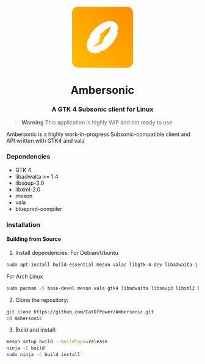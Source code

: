 <p align="center">
  <img width="160" src="data/icons/hicolor/scalable/apps/cat.of.power.Ambersonic.svg">
</p>
<h1 align="center">Ambersonic</h1>
<h3 align="center">A GTK 4 Subsonic client for Linux</h3>

> **Warning**
> This application is highly WIP and not ready to use

Ambersonic is a highly work-in-progress Subsonic-compatible client and API written with GTK4 and vala

### Dependencies

- GTK 4
- libadwaita >= 1.4
- libsoup-3.0
- libxml-2.0
- meson
- vala
- blueprint-compiler

### Installation

#### Building from Source

1. Install dependencies:
For Debian/Ubuntu
```bash
sudo apt install build-essential meson valac libgtk-4-dev libadwaita-1-dev libsoup-3.0-dev libxml2-dev blueprint-compiler
```
For Arch Linux
``` bash
sudo pacman -S base-devel meson vala gtk4 libadwaita libsoup3 libxml2 blueprint-compiler ninja
```

2. Clone the repository:

```bash
git clone https://github.com/CatOfPower/Ambersonic.git
cd Ambersonic
```

3. Build and install:

```bash
meson setup build --buildtype=release
ninja -C build
sudo ninja -C build install
```